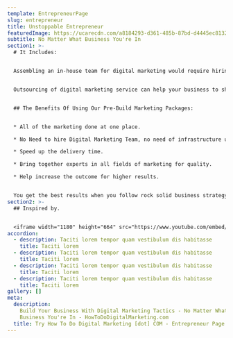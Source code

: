 ```yaml
---
template: EntrepreneurPage
slug: entrepreneur
title: Unstoppable Entrepreneur
featuredImage: https://ucarecdn.com/a8184293-d361-485b-87bd-d4445ec8132b/
subtitle: No Matter What Business You're In
section1: >-
  # It Includes:


  Assembling an in-house team for digital marketing would require hiring individuals for each of digital marketing roles. That means five figure new salaries and Infrastructure cost in your budget. Save the cost and work with our digital marketing expert team to guide and consult your business growth.


  Outsourcing of digital marketing service can help your business to shift its focus from peripheral activities and set their priorities more clearly. We help you to nurture your business, fight with you and help to you to develop. We offer real time results with implementing digital marketing strategy so you can focus on your new business areas.


  ## The Benefits Of Using Our Pre-Build Marketing Packages:


  * All of the marketing done at one place.

  * No Need to hire Digital Marketing Team, no need of infrastructure ultimately brings your operational cost down.

  * Speed up the delivery time.

  * Bring together experts in all fields of marketing for quality.

  * Help increase the outcome for higher results.


  You get the best results when you follow rock solid business strategy and guidance. In a meaningful way, this package is designed to actually shift your business growth to the higher level. Shape your marketing with us!
section2: >-
  ## Inspired by.


  <iframe width="1180" height="664" src="https://www.youtube.com/embed/h6fcK_fRYaI" title="YouTube video player" frameborder="0" allow="accelerometer; autoplay; clipboard-write; encrypted-media; gyroscope; picture-in-picture" allowfullscreen></iframe>
accordion:
  - description: Taciti lorem tempor quam vestibulum dis habitasse
    title: Taciti lorem
  - description: Taciti lorem tempor quam vestibulum dis habitasse
    title: Taciti lorem
  - description: Taciti lorem tempor quam vestibulum dis habitasse
    title: Taciti lorem
  - description: Taciti lorem tempor quam vestibulum dis habitasse
    title: Taciti lorem
gallery: []
meta:
  description:
    Build Your Business With Digital Marketing Tactics - No Matter What
    Business You're In - HowToDoDigitalMarketing.com
  title: Try How To Do Digital Marketing [dot] COM - Entrepreneur Page
---
```

